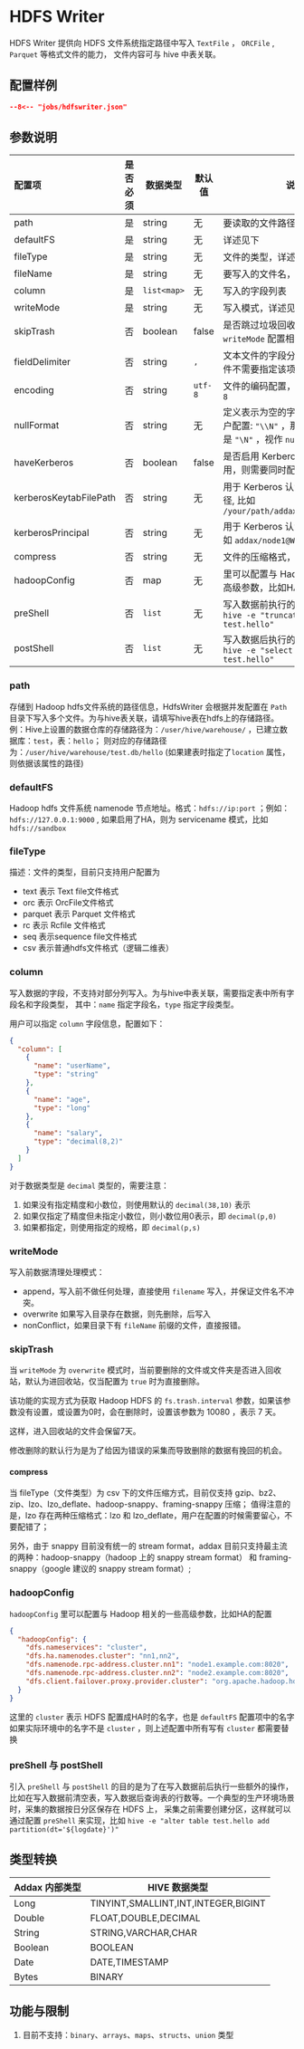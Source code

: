 # HDFS Writer

HDFS Writer 提供向 HDFS 文件系统指定路径中写入 `TextFile` ， `ORCFile` , `Parquet` 等格式文件的能力， 文件内容可与 hive 中表关联。

## 配置样例

```json
--8<-- "jobs/hdfswriter.json"
```

## 参数说明

| 配置项                    | 是否必须 | 数据类型        | 默认值  | 说明                                                                                         |
|:-----------------------| :------: |-------------| ------- | -------------------------------------------------------------------------------------------- |
| path                   |    是    | string      | 无      | 要读取的文件路径                                                                             |
| defaultFS              |    是    | string      | 无      | 详述见下                                                                                     |
| fileType               |    是    | string      | 无      | 文件的类型，详述见下                                                                         |
| fileName               |    是    | string      | 无      | 要写入的文件名，用于当作前缀                                                                 |
| column                 |    是    | `list<map>` | 无      | 写入的字段列表                                                                               |
| writeMode              |    是    | string      | 无      | 写入模式，详述见下                                                                           |
| skipTrash              |    否    | boolean     | false   | 是否跳过垃圾回收站，和 `writeMode` 配置相关详见下面描述                                      |
| fieldDelimiter         |    否    | string      | `,`     | 文本文件的字段分隔符，二进制文件不需要指定该项                                               |
| encoding               |    否    | string      | `utf-8` | 文件的编码配置， 目前仅支持 `utf-8`                                                          |
| nullFormat             |    否    | string      | 无      | 定义表示为空的字符，例如如果用户配置: `"\\N"` ，那么如果源头数据是 `"\N"` ，视作 `null` 字段 |
| haveKerberos           |    否    | boolean     | false   | 是否启用 Kerberos 认证，如果启用，则需要同时配置以下两项                                     |
| kerberosKeytabFilePath |    否    | string      | 无      | 用于 Kerberos 认证的凭证文件路径, 比如 `/your/path/addax.service.keytab`                     |
| kerberosPrincipal      |    否    | string      | 无      | 用于 Kerberos 认证的凭证主体, 比如 `addax/node1@WGZHAO.COM`                                  |
| compress               |    否    | string      | 无      | 文件的压缩格式，详见下文                                                                     |
| hadoopConfig           |    否    | map         | 无      | 里可以配置与 Hadoop 相关的一些高级参数，比如HA的配置                                         |
| preShell               |    否    | `list`      | 无      | 写入数据前执行的shell命令，比如 `hive -e "truncate table test.hello"`                        |
| postShell             |    否    | `list`      | 无      | 写入数据后执行的shell命令，比如 `hive -e "select count(1) from test.hello"`                 |

### path

存储到 Hadoop hdfs文件系统的路径信息，HdfsWriter 会根据并发配置在 `Path` 目录下写入多个文件。为与hive表关联，请填写hive表在hdfs上的存储路径。 例：Hive上设置的数据仓库的存储路径为：`/user/hive/warehouse/`
，已建立数据库：`test`，表：`hello`； 则对应的存储路径为：`/user/hive/warehouse/test.db/hello` (如果建表时指定了`location` 属性，则依据该属性的路径)

### defaultFS

Hadoop hdfs 文件系统 namenode 节点地址。格式：`hdfs://ip:port` ；例如：`hdfs://127.0.0.1:9000` , 如果启用了HA，则为 servicename 模式，比如 `hdfs://sandbox`

### fileType

描述：文件的类型，目前只支持用户配置为

- text 表示 Text file文件格式
- orc 表示 OrcFile文件格式
- parquet 表示 Parquet 文件格式
- rc 表示 Rcfile 文件格式
- seq 表示sequence file文件格式
- csv 表示普通hdfs文件格式（逻辑二维表）

### column

写入数据的字段，不支持对部分列写入。为与hive中表关联，需要指定表中所有字段名和字段类型， 其中：`name` 指定字段名，`type` 指定字段类型。

用户可以指定 `column` 字段信息，配置如下：

```json
{
  "column": [
    {
      "name": "userName",
      "type": "string"
    },
    {
      "name": "age",
      "type": "long"
    },
    {
      "name": "salary",
      "type": "decimal(8,2)"
    }
  ]
}
```

对于数据类型是 `decimal` 类型的，需要注意：

1. 如果没有指定精度和小数位，则使用默认的 `decimal(38,10)` 表示
2. 如果仅指定了精度但未指定小数位，则小数位用0表示，即 `decimal(p,0)`
3. 如果都指定，则使用指定的规格，即 `decimal(p,s)`

### writeMode

写入前数据清理处理模式：

- append，写入前不做任何处理，直接使用 `filename` 写入，并保证文件名不冲突。
- overwrite 如果写入目录存在数据，则先删除，后写入
- nonConflict，如果目录下有 `fileName` 前缀的文件，直接报错。

### skipTrash

当 `writeMode` 为 `overwrite` 模式时，当前要删除的文件或文件夹是否进入回收站，默认为进回收站，仅当配置为 `true` 时为直接删除。

该功能的实现方式为获取 Hadoop HDFS 的  `fs.trash.interval` 参数，如果该参数没有设置，或设置为0时，会在删除时，设置该参数为 10080 ，表示 7 天。

这样，进入回收站的文件会保留7天。

修改删除的默认行为是为了给因为错误的采集而导致删除的数据有挽回的机会。

#### compress

当 fileType（文件类型）为 csv 下的文件压缩方式，目前仅支持 gzip、bz2、zip、lzo、lzo_deflate、hadoop-snappy、framing-snappy 压缩；
值得注意的是，lzo 存在两种压缩格式：lzo 和 lzo_deflate，用户在配置的时候需要留心，不要配错了；

另外，由于 snappy 目前没有统一的 stream format，addax 目前只支持最主流的两种：hadoop-snappy（hadoop 上的 snappy stream format）
和 framing-snappy（google 建议的 snappy stream format）;

### hadoopConfig

`hadoopConfig` 里可以配置与 Hadoop 相关的一些高级参数，比如HA的配置

```json
{
  "hadoopConfig": {
    "dfs.nameservices": "cluster",
    "dfs.ha.namenodes.cluster": "nn1,nn2",
    "dfs.namenode.rpc-address.cluster.nn1": "node1.example.com:8020",
    "dfs.namenode.rpc-address.cluster.nn2": "node2.example.com:8020",
    "dfs.client.failover.proxy.provider.cluster": "org.apache.hadoop.hdfs.server.namenode.ha.ConfiguredFailoverProxyProvider"
  }
}
```

这里的 `cluster` 表示 HDFS 配置成HA时的名字，也是 `defaultFS` 配置项中的名字 如果实际环境中的名字不是 `cluster` ，则上述配置中所有写有 `cluster` 都需要替换

### preShell 与 postShell

引入 `preShell` 与 `postShell` 的目的是为了在写入数据前后执行一些额外的操作，比如在写入数据前清空表，写入数据后查询表的行数等。一个典型的生产环境场景时，采集的数据按日分区保存在 HDFS 上，
采集之前需要创建分区，这样就可以通过配置 `preShell` 来实现，比如 `hive -e "alter table test.hello add partition(dt='${logdate}')"`

## 类型转换

| Addax 内部类型 | HIVE 数据类型                       |
| -------------- | ----------------------------------- |
| Long           | TINYINT,SMALLINT,INT,INTEGER,BIGINT |
| Double         | FLOAT,DOUBLE,DECIMAL                |
| String         | STRING,VARCHAR,CHAR                 |
| Boolean        | BOOLEAN                             |
| Date           | DATE,TIMESTAMP                      |
| Bytes          | BINARY                              |

## 功能与限制

1. 目前不支持：`binary`、`arrays`、`maps`、`structs`、`union` 类型
